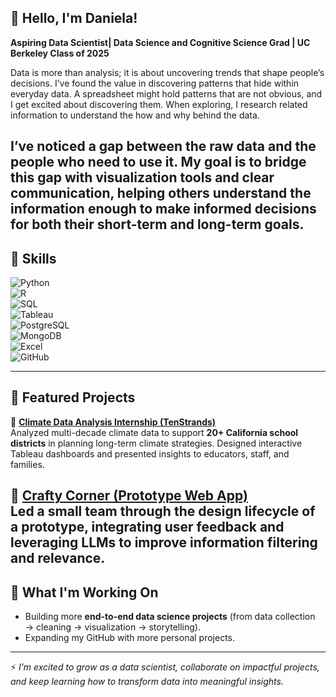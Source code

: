 
## 👋 Hello, I'm Daniela! 

**Aspiring Data Scientist| Data Science and Cognitive Science Grad | UC Berkeley Class of 2025**  

Data is more than analysis; it is about uncovering trends that shape people’s decisions. I’ve found the value in discovering patterns that hide within everyday data. A spreadsheet might hold patterns that are not obvious, and I get excited about discovering them. When exploring, I research related information to understand the how and why behind the data.

I’ve noticed a gap between the raw data and the people who need to use it. My goal is to bridge this gap with visualization tools and clear communication, helping others understand the information enough to make informed decisions for both their short-term and long-term goals.
---

## 🚀 Skills  

![Python](https://img.shields.io/badge/Python-3776AB?logo=python&logoColor=white)  
![R](https://img.shields.io/badge/R-276DC3?logo=r&logoColor=white)  
![SQL](https://img.shields.io/badge/SQL-4479A1?logo=postgresql&logoColor=white)  
![Tableau](https://img.shields.io/badge/Tableau-E97627?logo=tableau&logoColor=white)  
![PostgreSQL](https://img.shields.io/badge/PostgreSQL-336791?logo=postgresql&logoColor=white)  
![MongoDB](https://img.shields.io/badge/MongoDB-47A248?logo=mongodb&logoColor=white)  
![Excel](https://img.shields.io/badge/Excel-217346?logo=microsoft-excel&logoColor=white)  
![GitHub](https://img.shields.io/badge/GitHub-181717?logo=github&logoColor=white)  

---

## 📂 Featured Projects  
🔹 **[Climate Data Analysis Internship (TenStrands)](#)**  
Analyzed multi-decade climate data to support **20+ California school districts** in planning long-term climate strategies. Designed interactive Tableau dashboards and presented insights to educators, staff, and families.  

🔹 **[Crafty Corner (Prototype Web App)](#)**  
Led a small team through the **design lifecycle** of a prototype, integrating user feedback and leveraging LLMs to improve information filtering and relevance.  
---

## 🌱 What I'm Working On  

- Building more **end-to-end data science projects** (from data collection → cleaning → visualization → storytelling).  
- Expanding my GitHub with more personal projects.  

---

⚡ *I’m excited to grow as a data scientist, collaborate on impactful projects, and keep learning how to transform data into meaningful insights.*  
